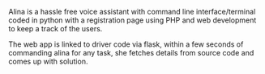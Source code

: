 Alina is a hassle free voice assistant with command line interface/terminal coded in python with a registration page using PHP and web development to keep a track of the users.

The web app is linked to driver code via flask, within a few seconds of commanding alina for any task, she fetches details from source code and comes up with solution.

